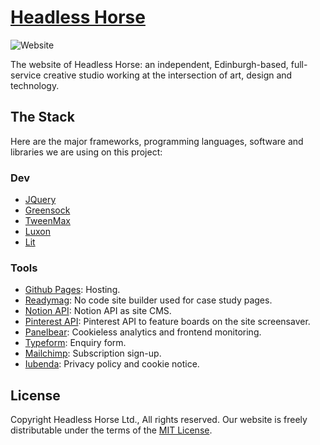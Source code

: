 # [Headless Horse](http://headless.horse)

![Website](https://img.shields.io/website?down_color=lightgrey&down_message=down&label=headless.horse&style=flat-square&up_color=green&up_message=up&url=https%3A%2F%2Fheadless.horse)

The website of Headless Horse: an independent, Edinburgh-based, full-service creative studio working at the intersection of art, design and technology.

## The Stack
Here are the major frameworks, programming languages, software and libraries we are using on this project:

### Dev
- [JQuery](https://jquery.com)
- [Greensock](https://greensock.com)
- [TweenMax](https://greensock.com/tweenmax)
- [Luxon](https://github.com/moment/luxon)
- [Lit](https://lit.dev)

### Tools
- [Github Pages](https://docs.github.com/en/pages): Hosting.
- [Readymag](https://readymag.com): No code site builder used for case study pages.
- [Notion API](https://notion.so): Notion API as site CMS.
- [Pinterest API](https://developers.pinterest.com/docs/api): Pinterest API to feature boards on the site screensaver.
- [Panelbear](https://panelbear.com): Cookieless analytics and frontend monitoring.
- [Typeform](https://typeform.com): Enquiry form.
- [Mailchimp](https://mailchimp.com): Subscription sign-up.
- [Iubenda](https://iubenda.com): Privacy policy and cookie notice.

## License
Copyright Headless Horse Ltd., All rights reserved.
Our website is freely distributable under the terms of the [MIT License](https://choosealicense.com/licenses/mit).
